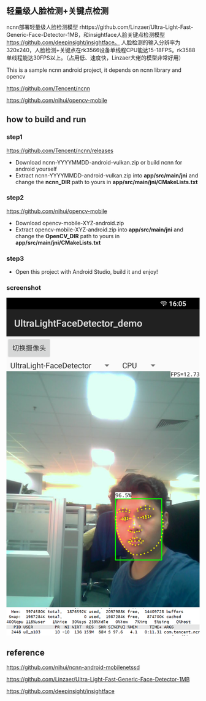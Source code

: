 ## 轻量级人脸检测+关键点检测
ncnn部署轻量级人脸检测模型 rhttps://github.com/Linzaer/Ultra-Light-Fast-Generic-Face-Detector-1MB，和insightface人脸关键点检测模型 https://github.com/deepinsight/insightface。
人脸检测的输入分辨率为320x240，人脸检测+关键点在rk3566设备单线程CPU能达15-18FPS。rk3588单线程能达30FPS以上。（占用低、速度快，Linzaer大佬的模型非常好用）

This is a sample ncnn android project, it depends on ncnn library and opencv

https://github.com/Tencent/ncnn

https://github.com/nihui/opencv-mobile


## how to build and run
### step1
https://github.com/Tencent/ncnn/releases

* Download ncnn-YYYYMMDD-android-vulkan.zip or build ncnn for android yourself
* Extract ncnn-YYYYMMDD-android-vulkan.zip into **app/src/main/jni** and change the **ncnn_DIR** path to yours in **app/src/main/jni/CMakeLists.txt**

### step2
https://github.com/nihui/opencv-mobile

* Download opencv-mobile-XYZ-android.zip
* Extract opencv-mobile-XYZ-android.zip into **app/src/main/jni** and change the **OpenCV_DIR** path to yours in **app/src/main/jni/CMakeLists.txt**

### step3
* Open this project with Android Studio, build it and enjoy!

### screenshot
![](face.png)
![](cpu.png)

## reference
https://github.com/nihui/ncnn-android-mobilenetssd

https://github.com/Linzaer/Ultra-Light-Fast-Generic-Face-Detector-1MB

https://github.com/deepinsight/insightface

